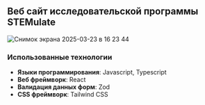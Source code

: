 ## Веб сайт исследовательской программы STEMulate

![Снимок экрана 2025-03-23 в 16 23 44](https://github.com/user-attachments/assets/4c951306-4ba0-4f91-bb70-9e8cad62060a)

### Использованные технологии

- **Языки программирования**: Javascript, Typescript
- **Веб фреймворк**: React
- **Валидация данных форм**: Zod
- **CSS фреймворк**: Tailwind CSS
